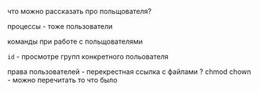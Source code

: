что можно рассказать про польщователя? 

процессы - тоже пользователи 

команды при работе с польщователями 

`id` - просмотре групп конкретного польователя 

права пользователей - перекрестная ссылка с файлами ? 
chmod chown - можно перечитать то что было 


